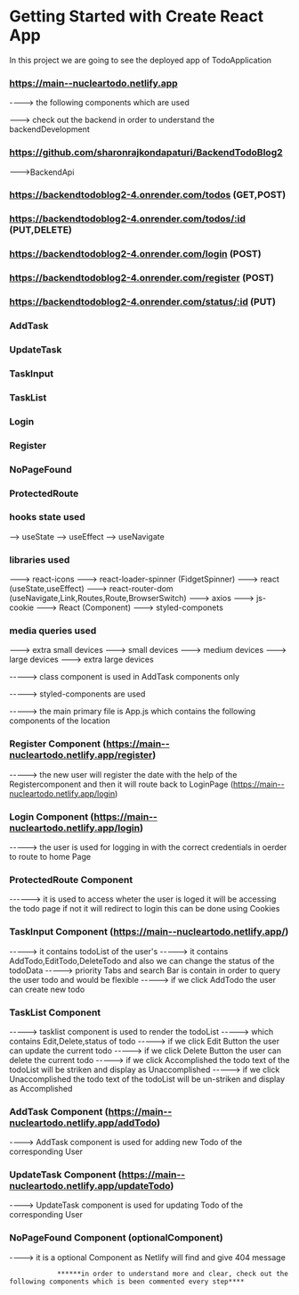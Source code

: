 # Getting Started with Create React App

In this project we are going to see the deployed app of TodoApplication 

### https://main--nucleartodo.netlify.app

----> the following components which are used

---> check out the backend in order to understand the backendDevelopment
### https://github.com/sharonrajkondapaturi/BackendTodoBlog2 

--->BackendApi
### https://backendtodoblog2-4.onrender.com/todos (GET,POST)
### https://backendtodoblog2-4.onrender.com/todos/:id (PUT,DELETE)
### https://backendtodoblog2-4.onrender.com/login (POST)
### https://backendtodoblog2-4.onrender.com/register (POST)
### https://backendtodoblog2-4.onrender.com/status/:id (PUT)

### AddTask
### UpdateTask
### TaskInput
### TaskList
### Login
### Register
### NoPageFound
### ProtectedRoute

### hooks state used
--> useState
--> useEffect
--> useNavigate

### libraries used
---> react-icons
---> react-loader-spinner (FidgetSpinner)
---> react (useState,useEffect)
---> react-router-dom (useNavigate,Link,Routes,Route,BrowserSwitch)
---> axios
---> js-cookie
---> React (Component)
---> styled-componets

### media queries used
---> extra small devices
---> small devices
---> medium devices
---> large devices
---> extra large devices


-----> class component is used in AddTask components only

-----> styled-components are used 

-----> the main primary file is App.js which contains the following components of the location

### Register Component (https://main--nucleartodo.netlify.app/register)

-----> the new user will register the date with the help of the Registercomponent and then it will route back to LoginPage (https://main--nucleartodo.netlify.app/login)

### Login Component (https://main--nucleartodo.netlify.app/login)

-----> the user is used for logging in with the correct credentials in oerder to route to home Page

### ProtectedRoute Component 

------> it is used to access wheter the user is loged it will be accessing the todo page if not it will redirect to login this can be done using Cookies

### TaskInput Component (https://main--nucleartodo.netlify.app/)

-----> it contains todoList of the user's
-----> it contains AddTodo,EditTodo,DeleteTodo and also we can change the status of the todoData
-----> priority Tabs and search Bar is contain in order to query the user todo and would be flexible
-----> if we click AddTodo the user can create new todo 

### TaskList Component 

-----> tasklist component is used to render the todoList 
-----> which contains Edit,Delete,status of todo
-----> if we click Edit Button the user can update the current todo
-----> if we click Delete Button the user can delete the current todo
-----> if we click Accomplished the todo text of the todoList will be striken and display as Unaccomplished 
-----> if we click Unaccomplished the todo text of the todoList will be un-striken and display as Accomplished 

### AddTask Component (https://main--nucleartodo.netlify.app/addTodo)

----> AddTask component is used for adding new Todo of the corresponding User

### UpdateTask Component (https://main--nucleartodo.netlify.app/updateTodo)

----> UpdateTask component is used for updating Todo of the corresponding User

### NoPageFound Component (optionalComponent)

----> it is a optional Component as Netlify will find and give 404 message


                ******in order to understand more and clear, check out the following components which is been commented every step****

                                 
